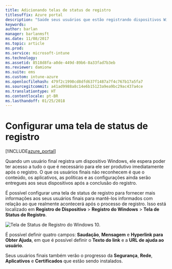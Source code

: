 ```yaml
---
title: Adicionando telas de status de registro
titlesuffix: Azure portal
description: "Saúde seus usuários que estão registrando dispositivos Windows 10."
keywords: 
author: barlan
manager: barlanmsft
ms.date: 11/08/2017
ms.topic: article
ms.prod: 
ms.service: microsoft-intune
ms.technology: 
ms.assetid: 8518d8fa-a0de-449d-89b6-8a33fad7b3eb
ms.reviewer: damionw
ms.suite: ems
ms.custom: intune-azure
ms.openlocfilehash: 479f2c1998cd8dfd637f1487a7f4c767b17a5fa7
ms.sourcegitcommit: a41ad9988a8c14e6b15123a9ea9bc29ac437a4ce
ms.translationtype: HT
ms.contentlocale: pt-BR
ms.lasthandoff: 01/25/2018
---
```

# <a name="set-up-an-enrollment-status-screen"></a>Configurar uma tela de status de registro

[!INCLUDE[azure_portal](./includes/azure_portal.md)]

Quando um usuário final registra um dispositivo Windows, ele espera poder ter acesso a tudo o que é necessário para ele ser produtivo imediatamente após o registro. O que os usuários finais não reconhecem é que o conteúdo, os aplicativos, as políticas e as configurações ainda serão entregues aos seus dispositivos após a conclusão do registro.

É possível configurar uma tela de status de registro para fornecer mais informações aos seus usuários finais para mantê-los informados com relação ao que realmente acontecerá após o processo de registro. Isso está localizado em **Registro de Dispositivo** > **Registro do Windows** > **Tela de Status de Registro**.

![Tela de Status de Registro do Windows 10.](win10-enrollment-status-admin-setup.png)

É possível definir quatro campos: **Saudação**, **Mensagem** e **Hyperlink para Obter Ajuda**, em que é possível definir o **Texto do link** e a **URL de ajuda ao usuário**.

Seus usuários finais também verão o progresso da **Segurança**, **Rede**, **Aplicativos** e **Certificados** que estão sendo instalados.
